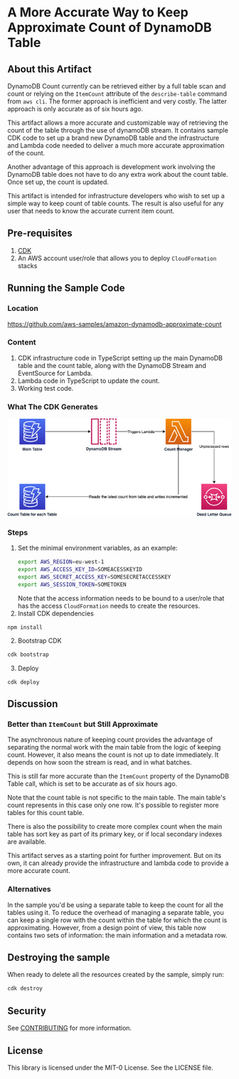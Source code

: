 # A More Accurate Way to Keep Approximate Count of DynamoDB Table

## About this Artifact
DynamoDB Count currently can be retrieved either by a full table scan and count or relying on the `ItemCount` attribute of the `describe-table` command from `aws cli`. The former approach is inefficient and very costly. The latter approach is only accurate as of six hours ago.

This artifact allows a more accurate and customizable way of retrieving the count of the table through the use of dynamoDB stream. It contains sample CDK code to set up a brand new DynamoDB table and the infrastructure and Lambda code needed to deliver a much more accurate approximation of the count.

Another advantage of this approach is development work involving the DynamoDB table does not have to do any extra work about the count table. Once set up, the count is updated.

This artifact is intended for infrastructure developers who wish to set up a simple way to keep count of table counts. The result is also useful for any user that needs to know the accurate current item count.

## Pre-requisites
 1. [CDK](https://aws.amazon.com/cdk/)
 2. An AWS account user/role that allows you to deploy `CloudFormation` stacks

## Running the Sample Code
### Location
https://github.com/aws-samples/amazon-dynamodb-approximate-count
### Content
1. CDK infrastructure code in TypeScript setting up the main DynamoDB table and the count table, along with the DynamoDB Stream and EventSource for Lambda.
2. Lambda code in TypeScript to update the count.
3. Working test code.
### What The CDK Generates
![Invoking Lambda from RDS](./docs/approximate-dynamodb-count.png)
### Steps
1. Set the minimal environment variables, as an example:
    ```bash
    export AWS_REGION=eu-west-1
    export AWS_ACCESS_KEY_ID=SOMEACESSKEYID
    export AWS_SECRET_ACCESS_KEY=SOMESECRETACCESSKEY
    export AWS_SESSION_TOKEN=SOMETOKEN
    ```
    Note that the access information needs to be bound to a user/role that has the access `CloudFormation` needs to create the resources.
3. Install CDK dependencies
```
npm install
```
2. Bootstrap CDK
  ```bash
  cdk bootstrap
  ```
3. Deploy
  ```
  cdk deploy
  ```

## Discussion
### Better than `ItemCount` but Still Approximate
The asynchronous nature of keeping count provides the advantage of separating the normal work with the main table from the logic of keeping count. However, it also means the count is not up to date immediately. It depends on how soon the stream is read, and in what batches.

This is still far more accurate than the `ItemCount` property of the DynamoDB Table call, which is set to be accurate as of six hours ago.

Note that the count table is not specific to the main table. The main table's count represents in this case only one row. It's possible to register more tables for this count table.

There is also the possibility to create more complex count when the main table has sort key as part of its primary key, or if local secondary indexes are available.

This artifact serves as a starting point for further improvement. But on its own, it can already provide the infrastructure and lambda code to provide a more accurate count.

### Alternatives
In the sample you'd be using a separate table to keep the count for all the tables using it. To reduce the overhead of managing a separate table, you can keep a single row with the count within the table for which the count is approximating. However, from a design point of view, this table now contains two sets of information: the main information and a metadata row.

## Destroying the sample
When ready to delete all the resources created by the sample, simply run:
```bash
cdk destroy
```

## Security

See [CONTRIBUTING](CONTRIBUTING.md#security-issue-notifications) for more information.

## License

This library is licensed under the MIT-0 License. See the LICENSE file.

